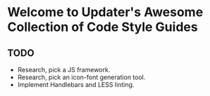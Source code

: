 # Welcome to Updater's Awesome Collection of Code Style Guides

## TODO

* Research, pick a JS framework.
* Research, pick an icon-font generation tool.
* Implement Handlebars and LESS linting.
